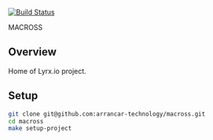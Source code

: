 [![Build Status](https://travis-ci.org/arrancar-technology/macross.png?branch=develop)](https://travis-ci.org/arrancar-technology/macross)

MACROSS

## Overview ##
Home of Lyrx.io project.

## Setup ##
```bash
git clone git@github.com:arrancar-technology/macross.git
cd macross
make setup-project
```
